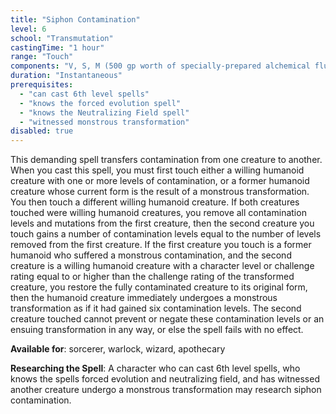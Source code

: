 ```yaml
---
title: "Siphon Contamination"
level: 6
school: "Transmutation"
castingTime: "1 hour"
range: "Touch"
components: "V, S, M (500 gp worth of specially-prepared alchemical fluids and a delerium geode worth 5,000 gp, all of which are consumed by the spell)"
duration: "Instantaneous"
prerequisites:
  - "can cast 6th level spells"
  - "knows the forced evolution spell"
  - "knows the Neutralizing Field spell"
  - "witnessed monstrous transformation"
disabled: true
---
```


This demanding spell transfers contamination from one creature to another. When you cast this spell, you must first touch either a willing humanoid creature with one or more levels of contamination, or a former humanoid creature whose current form is the result of a monstrous transformation. You then touch a different willing humanoid creature.
If both creatures touched were willing humanoid creatures, you remove all contamination levels and mutations from the first creature, then the second creature you touch gains a number of contamination levels equal to the number of levels removed from the first creature.
If the first creature you touch is a former humanoid who suffered a monstrous contamination, and the second creature is a willing humanoid creature with a character level or challenge rating equal to or higher than the challenge rating of the transformed creature, you restore the fully contaminated creature to its original form, then the humanoid creature immediately undergoes a monstrous transformation as if it had gained six contamination levels.
The second creature touched cannot prevent or negate these contamination levels or an ensuing transformation in any way, or else the spell fails with no effect.

**Available for**: sorcerer, warlock, wizard, apothecary

**Researching the Spell**: A character who can cast 6th level spells, who knows the spells forced evolution and neutralizing field, and has witnessed another creature undergo a monstrous transformation may research siphon contamination.
